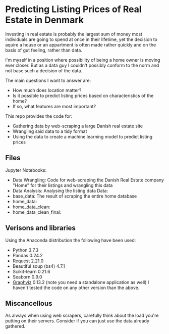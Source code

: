 # Predicting Listing Prices of Real Estate in Denmark
Investing in real estate is probably the largest sum of money most individuals are going to spend at once in their lifetime, yet the decision to aquire a house or an appartment is often made rather quickly and on the basis of gut feeling, rather than data. 

I'm myself in a position where possibility of being a home owner is moving ever closer. But as a data guy I couldn't possibly conform to the norm and not base such a decision of the data.

The main questions I want to answer are:
* How much does location matter?
* Is it possible to predict listing prices based on characteristics of the home?
* If so, what features are most important?

This repo provides the code for:
* Gathering data by web-scraping a large Danish real estate site
* Wrangling said data to a tidy format
* Using the data to create a machine learning model to predict listing prices

## Files
Jupyter Notebooks:
* Data Wrangling: Code for web-scraping the Danish Real Estate company "Home" for their listings and wrangling this data
* Data Analysis: Analysing the listing data
Data:
* base_data: The result of scraping the entire home database
* home_data: 
* home_data_clean:
* home_data_clean_final: 

## Verisons and libraries
Using the Anaconda distribution the following have been used:
* Python 3.7.3
* Pandas 0.24.2
* Request 2.21.0
* Beautiful soup (bs4) 4.7.1
* Scikit-learn  0.21.6
* Seaborn 0.9.0
* [Graphviz](https://www.graphviz.org/) 0.13.2 (note you need a standalone application as well)
I haven't tested the code on any other version than the above.

## Miscancellous
As always when using web scrapers, carefully think about the load you're putting on their servers. Consider if you can just use the data already gathered.